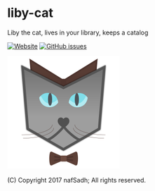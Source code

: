 # liby-cat
Liby the cat, lives in your library, keeps a catalog


[![Website](https://img.shields.io/website-up-down-green-red/https/liby-cat.herokuapp.com.svg?style=flat-square)](https://liby-cat.herokuapp.com/)
[![GitHub issues](https://img.shields.io/github/issues-raw/liby-cat/liby-cat.svg?style=flat-square)](https://github.com/liby-cat/liby-cat/issues)

<img src="https://raw.githubusercontent.com/liby-cat/liby-cat-logo/master/book-cat/logo.png" width="256">

(C) Copyright 2017 nafSadh; All rights reserved.
